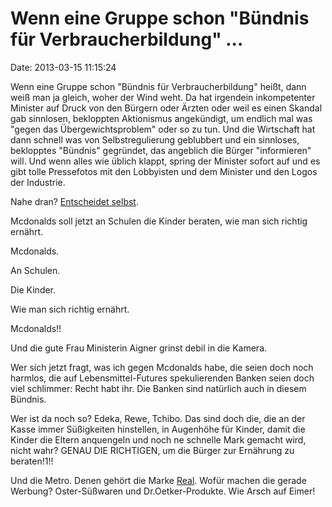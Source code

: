 Wenn eine Gruppe schon \"Bündnis für Verbraucherbildung\" \...
==============================================================

Date: 2013-03-15 11:15:24

Wenn eine Gruppe schon \"Bündnis für Verbraucherbildung\" heißt, dann
weiß man ja gleich, woher der Wind weht. Da hat irgendein inkompetenter
Minister auf Druck von den Bürgern oder Ärzten oder weil es einen
Skandal gab sinnlosen, bekloppten Aktionismus angekündigt, um endlich
mal was \"gegen das Übergewichtsproblem\" oder so zu tun. Und die
Wirtschaft hat dann schnell was von Selbstregulierung geblubbert und ein
sinnloses, beklopptes \"Bündnis\" gegründet, das angeblich die Bürger
\"informieren\" will. Und wenn alles wie üblich klappt, spring der
Minister sofort auf und es gibt tolle Pressefotos mit den Lobbyisten und
dem Minister und den Logos der Industrie.

Nahe dran? [Entscheidet
selbst](http://ml.spiegel.de/article.do?id=888373).

Mcdonalds soll jetzt an Schulen die Kinder beraten, wie man sich richtig
ernährt.

Mcdonalds.

An Schulen.

Die Kinder.

Wie man sich richtig ernährt.

Mcdonalds!!

Und die gute Frau Ministerin Aigner grinst debil in die Kamera.

Wer sich jetzt fragt, was ich gegen Mcdonalds habe, die seien doch noch
harmlos, die auf Lebensmittel-Futures spekulierenden Banken seien doch
viel schlimmer: Recht habt ihr. Die Banken sind natürlich auch in diesem
Bündnis.

Wer ist da noch so? Edeka, Rewe, Tchibo. Das sind doch die, die an der
Kasse immer Süßigkeiten hinstellen, in Augenhöhe für Kinder, damit die
Kinder die Eltern anquengeln und noch ne schnelle Mark gemacht wird,
nicht wahr? GENAU DIE RICHTIGEN, um die Bürger zur Ernährung zu
beraten!1!!

Und die Metro. Denen gehört die Marke [Real](http://www.real.de/). Wofür
machen die gerade Werbung? Oster-Süßwaren und Dr.Oetker-Produkte. Wie
Arsch auf Eimer!
